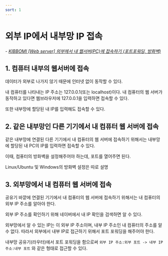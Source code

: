 ```yaml
---
sort: 1
---
```


# 외부 IP에서 내부망 IP 접속

*- [KIBBOMI [Web server] 외부에서 내 웹서버(PC)에 접속하기 (포트포워딩, 방화벽)](https://kibbomi.tistory.com/219)*

## 1. 컴퓨터 내부의 웹서버에 접속

데이터가 외부로 나가지 않기 때문에 인터넷 없이 동작할 수 있다.

내 컴퓨터를 나타내는 IP 주소는 127.0.0.1(또는 localhost)이다. 내 컴퓨터의 웹 서버가 동작하고 있다면 웹브라우저에 127.0.0.1을 입력하면 접속할 수 있다.

또한 내부망에 할당된 내 IP를 입력해도 접속할 수 있다.

## 2. 같은 내부망인 다른 기기에서 내 컴퓨터 웹 서버에 접속

같은 내부망에 연결된 다른 기기에서 내 컴퓨터의 웹 서버에 접속하기 위해서는 내부망에 할당된 내 PC의 IP를 입력하면 접속할 수 있다.

이때, 컴퓨터의 방화벽을 설정해주어야 하는데, 포트를 열어주면 된다.

Linux/Ubuntu 및 Windows의 방화벽 설정은 따로 설명

## 3. 외부망에서 내 컴퓨터 웹 서버에 접속

공유기 바깥에 연결된 기기에서 내 컴퓨터의 웹 서버에 접속하기 위해서는 내 컴퓨터의 외부 IP 주소를 알아야 한다.

외부 IP 주소를 확인하기 위해 네이버에서 내 IP 확인을 검색하면 알 수 있다.

외부망에서 알 수 있는 IP는 이 외부 IP 주소이며, 내부 IP 주소인 내 컴퓨터의 주소를 알 수 없다. 따라서 외부에서 내부 IP로 접근하기 위해서 포트 포워딩을 해주어야 한다.

내부망 공유기(라우터)에서 포트 포워딩을 함으로써 `외부 IP 주소:외부 포트 -> 내부 IP 주소:내부 포트` 와 같은 형태로 접근할 수 있다.
